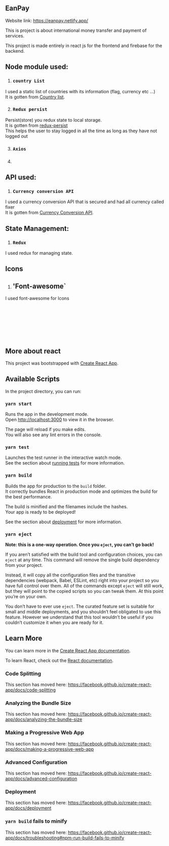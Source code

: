 ## EanPay

Website link:
https://eanpay.netlify.app/

This is project is about international money transfer and payment of services. <br />

This project is made entirely in react js for the frontend and firebase for the backend.<br />

## Node module used:

1. ### `country List`

I used a static list of countries with its information (flag, currency etc ...)<br />
It is gotten from [Country list](https://github.com/annexare/Countries).<br />

2. ### `Redux persist`
Persist(store) you redux state to local storage.<br />
It is gotten from [redux-persist](https://github.com/rt2zz/redux-persist)<br />
This helps the user to stay logged in all the time as long as they have not logged out<br />

3. ### `Axios`

4. ### ` `




## API used:


1. ### `Currency conversion API`

I used a currency conversion API that is secured and had all currency called fixer <br />
It is gotten from [Currency Conversion API](https://fixer.io/).<br />


## State Management:

1. ### `Redux`
I used redux for managing state. <br />


## Icons
1. ## 'Font-awesome`
I used font-awesome for Icons <br />

<br />
<br />
<br />
<br />
<br />
<br />


## More about react

This project was bootstrapped with [Create React App](https://github.com/facebook/create-react-app).

## Available Scripts

In the project directory, you can run:

### `yarn start`

Runs the app in the development mode.<br />
Open [http://localhost:3000](http://localhost:3000) to view it in the browser.

The page will reload if you make edits.<br />
You will also see any lint errors in the console.

### `yarn test`

Launches the test runner in the interactive watch mode.<br />
See the section about [running tests](https://facebook.github.io/create-react-app/docs/running-tests) for more information.

### `yarn build`

Builds the app for production to the `build` folder.<br />
It correctly bundles React in production mode and optimizes the build for the best performance.

The build is minified and the filenames include the hashes.<br />
Your app is ready to be deployed!

See the section about [deployment](https://facebook.github.io/create-react-app/docs/deployment) for more information.

### `yarn eject`

**Note: this is a one-way operation. Once you `eject`, you can’t go back!**

If you aren’t satisfied with the build tool and configuration choices, you can `eject` at any time. This command will remove the single build dependency from your project.

Instead, it will copy all the configuration files and the transitive dependencies (webpack, Babel, ESLint, etc) right into your project so you have full control over them. All of the commands except `eject` will still work, but they will point to the copied scripts so you can tweak them. At this point you’re on your own.

You don’t have to ever use `eject`. The curated feature set is suitable for small and middle deployments, and you shouldn’t feel obligated to use this feature. However we understand that this tool wouldn’t be useful if you couldn’t customize it when you are ready for it.

## Learn More

You can learn more in the [Create React App documentation](https://facebook.github.io/create-react-app/docs/getting-started).

To learn React, check out the [React documentation](https://reactjs.org/).

### Code Splitting

This section has moved here: https://facebook.github.io/create-react-app/docs/code-splitting

### Analyzing the Bundle Size

This section has moved here: https://facebook.github.io/create-react-app/docs/analyzing-the-bundle-size

### Making a Progressive Web App

This section has moved here: https://facebook.github.io/create-react-app/docs/making-a-progressive-web-app

### Advanced Configuration

This section has moved here: https://facebook.github.io/create-react-app/docs/advanced-configuration

### Deployment

This section has moved here: https://facebook.github.io/create-react-app/docs/deployment

### `yarn build` fails to minify

This section has moved here: https://facebook.github.io/create-react-app/docs/troubleshooting#npm-run-build-fails-to-minify
